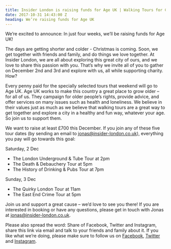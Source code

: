 ```yaml
---
title: Insider London is raising funds for Age UK | Walking Tours for Charity
date: 2017-10-31 14:43:00 Z
heading: We’re raising funds for Age UK
---
```


We’re excited to announce: In just four weeks, we’ll be raising funds for Age UK!

The days are getting shorter and colder - Christmas is coming. Soon, we get together with friends and family, and do things we love together. At Insider London, we are all about exploring this great city of ours, and we love to share this passion with you. That’s why we invite all of you to gather on December 2nd and 3rd and explore with us, all while supporting charity. How?

Every penny paid for the specially selected tours that weekend will go to Age UK. Age UK works to make this country a great place to grow older – for all of us. They campaign for older people’s rights, provide advice, and offer services on many issues such as health and loneliness. We believe in their values just as much as we believe that walking tours are a great way to get together and explore a city in a healthy and fun way, whatever your age. So join us to support them.

We want to raise at least £700 this December. If you join any of these five tour dates (by sending an email to [jonas@insider-london.co.uk](mailto:jonas@insider-london.co.uk)), everything you pay will go towards this goal:

Saturday, 2 Dec
* The London Underground & Tube Tour at 2pm
* The Death & Debauchery Tour at 5pm
* The History of Drinking & Pubs Tour at 7pm

Sunday, 3 Dec
* The Quirky London Tour at 11am
* The East End Crime Tour at 5pm

Join us and support a great cause – we’d love to see you there! If you are interested in booking or have any questions, please get in touch with Jonas at [jonas@insider-london.co.uk](mailto:jonas@insider-london.co.uk). 

Please also spread the word: Share of Facebook, Twitter and Instagram, share this link via email and talk to your friends and family about it. If you like what we’re doing, please make sure to follow us on [Facebook](http://www.facebook.com/insiderlondon), [Twitter](https://twitter.com/insiderlondon) and [Instagram](https://www.instagram.com/insiderlondontours/). 
